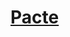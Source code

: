 ﻿---
!LinkItem
Link: warlock_pact_hd.md
NameLink: <!--NameLink-->[Pacte](hd_warlock_pact.md)<!--/NameLink-->
Id: warlock_hd.md#pacte
ParentLink: warlock_hd.md#sorcier
Name: Pacte
ParentName: Sorcier
Attributes:
  NameLink: '[Pacte](hd_warlock_pact.md)'
  Markdown: >+
    # <!--NameLink-->[Pacte](hd_warlock_pact.md)<!--/NameLink-->

AttributesDictionary: >+
  NameLink: '[Pacte](hd_warlock_pact.md)'

  Markdown: >+

    # <!--NameLink-->[Pacte](hd_warlock_pact.md)<!--/NameLink-->



---




# [Pacte](hd_warlock_pact.md)



